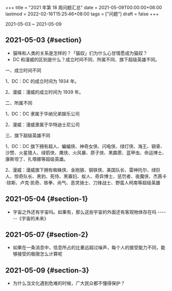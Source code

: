 +++
title = "2021 年第 18 周问题汇总"
date = 2021-05-09T00:00:00+08:00
lastmod = 2022-02-16T15:25:46+08:00
tags = ["问题"]
draft = false
+++

2021-05-03 ~ 2021-05-09


## 2021-05-03 {#section}

-   猫咪和人类的关系是怎样的？「猫奴」们为什么心甘情愿成为猫奴？
-   DC 和漫威的区别是什么？成立时间不同、所属不同、旗下超级英雄不同。

一、成立时间不同

1、DC：DC 的成立时间为 1934 年。

2、漫威：漫威的成立时间为 1939 年。

二、所属不同

1、DC：DC 隶属于华纳兄弟娱乐公司

2、漫威：漫威隶属于华特迪士尼公司

三、旗下超级英雄不同

1、DC：DC
旗下拥有超人、蝙蝠侠、神奇女侠、闪电侠、绿灯侠、海王、钢骨、沙赞、火星猎人、绿箭侠、鹰侠、火风暴、原子侠、黑霹雳、蓝甲虫、命运博士、康斯坦丁、扎塔娜等超级英雄。

2、漫威：漫威旗下拥有蜘蛛侠、金刚狼、钢铁侠、美国队长、雷神托尔、绿巨人、惊奇队长、黑豹、死侍、黑寡妇、蚁人、奇异博士、惩罚者、夜魔侠、杰茜卡·琼斯、卢克·凯奇、铁拳、尚气、恶灵骑士、刀锋战士、野蛮人柯南等超级英雄


## 2021-05-04 {#section-1}

-   宇宙之外还有宇宙吗。如果有，那么这些宇宙的外面还有客观物体存在吗
    ------《宇宙的未来》


## 2021-05-07 {#section-2}

-   如果在一条消息中，信息所占的比重远超过噪声，每个人的接受能力不同，能够接受的极限怎么计算呢


## 2021-05-09 {#section-3}

-   为什么当文化遇到危难的时候，广大民众都不懂得保护？